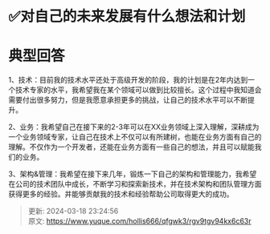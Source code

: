 # ✅对自己的未来发展有什么想法和计划

# 典型回答


1、技术：目前我的技术水平还处于高级开发的阶段，我的计划是在2年内达到一个技术专家的水平，我希望我在某个领域可以做到比较擅长。这个过程中我知道会需要付出很多努力，但是我愿意承担更多的挑战，让自己的技术水平可以不断提升。





2、业务：我希望自己在接下来的2-3年可以在XX业务领域上深入理解，深耕成为一个业务领域专家，让自己在技术上不仅可以有所建树，也能在业务方面有自己的理解。不仅作为一个开发者，还能在业务方面有一些自己的想法，并且可以赋能我们的业务。





3、架构&管理：我希望在接下来几年，锻炼一下自己的架构和管理能力，我希望在公司的技术团队中成长，不断学习和探索新技术，并在技术架构和团队管理方面获得更多的经验。并能够贡献我的技术和经验帮助公司取得更大的成功。



> 更新: 2024-03-18 23:24:56  
> 原文: <https://www.yuque.com/hollis666/qfgwk3/rgv9tgv94kx6c63r>